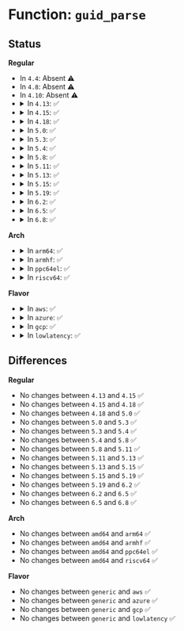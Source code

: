 # Function: <code>guid_parse</code>

## Status
<b>Regular</b>
<ul>
<li>
In <code>4.4</code>: Absent ⚠️
</li>
<li>
In <code>4.8</code>: Absent ⚠️
</li>
<li>
In <code>4.10</code>: Absent ⚠️
</li>
<li>
<details>
<summary>In <code>4.13</code>: ✅</summary>

```c
int guid_parse(const char *uuid, guid_t *u);
```

**Collision:** Unique Global

**Inline:** No

**Transformation:** False

**Instances:**

```
In lib/uuid.c (ffffffff81464400)
Location: lib/uuid.c:121
Inline: False
Direct callers:
  - fs/efivarfs/inode.c:efivarfs_create
  - drivers/acpi/bus.c:acpi_run_osc
  - drivers/nvdimm/label.c:nd_label_init
  - drivers/nvdimm/label.c:nd_label_init
  - drivers/nvdimm/label.c:nd_label_init
  - drivers/nvdimm/label.c:nd_label_init
```
**Symbols:**

```
ffffffff81464400-ffffffff81464412: guid_parse (STB_GLOBAL)
```
</details>
</li>
<li>
<details>
<summary>In <code>4.15</code>: ✅</summary>

```c
int guid_parse(const char *uuid, guid_t *u);
```

**Collision:** Unique Global

**Inline:** No

**Transformation:** False

**Instances:**

```
In lib/uuid.c (ffffffff81490380)
Location: lib/uuid.c:121
Inline: False
Direct callers:
  - fs/efivarfs/inode.c:efivarfs_create
  - drivers/acpi/bus.c:acpi_run_osc
  - drivers/nvdimm/label.c:nd_label_init
  - drivers/nvdimm/label.c:nd_label_init
  - drivers/nvdimm/label.c:nd_label_init
  - drivers/nvdimm/label.c:nd_label_init
```
**Symbols:**

```
ffffffff81490380-ffffffff81490392: guid_parse (STB_GLOBAL)
```
</details>
</li>
<li>
<details>
<summary>In <code>4.18</code>: ✅</summary>

```c
int guid_parse(const char *uuid, guid_t *u);
```

**Collision:** Unique Global

**Inline:** No

**Transformation:** False

**Instances:**

```
In lib/uuid.c (ffffffff814c5160)
Location: lib/uuid.c:121
Inline: False
Direct callers:
  - drivers/acpi/bus.c:acpi_run_osc
  - drivers/nvdimm/label.c:nd_label_init
  - drivers/nvdimm/label.c:nd_label_init
  - drivers/nvdimm/label.c:nd_label_init
  - drivers/nvdimm/label.c:nd_label_init
```
**Symbols:**

```
ffffffff814c5160-ffffffff814c5182: guid_parse (STB_GLOBAL)
```
</details>
</li>
<li>
<details>
<summary>In <code>5.0</code>: ✅</summary>

```c
int guid_parse(const char *uuid, guid_t *u);
```

**Collision:** Unique Global

**Inline:** No

**Transformation:** False

**Instances:**

```
In lib/uuid.c (ffffffff814d9860)
Location: lib/uuid.c:121
Inline: False
Direct callers:
  - drivers/acpi/bus.c:acpi_run_osc
  - drivers/nvdimm/label.c:nd_label_init
  - drivers/nvdimm/label.c:nd_label_init
  - drivers/nvdimm/label.c:nd_label_init
  - drivers/nvdimm/label.c:nd_label_init
```
**Symbols:**

```
ffffffff814d9860-ffffffff814d9888: guid_parse (STB_GLOBAL)
```
</details>
</li>
<li>
<details>
<summary>In <code>5.3</code>: ✅</summary>

```c
int guid_parse(const char *uuid, guid_t *u);
```

**Collision:** Unique Global

**Inline:** No

**Transformation:** False

**Instances:**

```
In lib/uuid.c (ffffffff815055c0)
Location: lib/uuid.c:113
Inline: False
Direct callers:
  - drivers/acpi/bus.c:acpi_run_osc
  - drivers/nvdimm/label.c:nd_label_init
  - drivers/nvdimm/label.c:nd_label_init
  - drivers/nvdimm/label.c:nd_label_init
  - drivers/nvdimm/label.c:nd_label_init
```
**Symbols:**

```
ffffffff815055c0-ffffffff815055f6: guid_parse (STB_GLOBAL)
```
</details>
</li>
<li>
<details>
<summary>In <code>5.4</code>: ✅</summary>

```c
int guid_parse(const char *uuid, guid_t *u);
```

**Collision:** Unique Global

**Inline:** No

**Transformation:** False

**Instances:**

```
In lib/uuid.c (ffffffff815235a0)
Location: lib/uuid.c:113
Inline: False
Direct callers:
  - drivers/acpi/bus.c:acpi_run_osc
  - drivers/nvdimm/label.c:nd_label_init
  - drivers/nvdimm/label.c:nd_label_init
  - drivers/nvdimm/label.c:nd_label_init
  - drivers/nvdimm/label.c:nd_label_init
```
**Symbols:**

```
ffffffff815235a0-ffffffff815235d6: guid_parse (STB_GLOBAL)
```
</details>
</li>
<li>
<details>
<summary>In <code>5.8</code>: ✅</summary>

```c
int guid_parse(const char *uuid, guid_t *u);
```

**Collision:** Unique Global

**Inline:** No

**Transformation:** False

**Instances:**

```
In lib/uuid.c (ffffffff81586b30)
Location: lib/uuid.c:123
Inline: False
Direct callers:
  - fs/efivarfs/inode.c:efivarfs_create
  - drivers/acpi/bus.c:acpi_run_osc
  - drivers/nvdimm/label.c:nd_label_init
  - drivers/nvdimm/label.c:nd_label_init
  - drivers/nvdimm/label.c:nd_label_init
  - drivers/nvdimm/label.c:nd_label_init
```
**Symbols:**

```
ffffffff81586b30-ffffffff81586b58: guid_parse (STB_GLOBAL)
```
</details>
</li>
<li>
<details>
<summary>In <code>5.11</code>: ✅</summary>

```c
int guid_parse(const char *uuid, guid_t *u);
```

**Collision:** Unique Global

**Inline:** No

**Transformation:** False

**Instances:**

```
In lib/uuid.c (ffffffff815a3e20)
Location: lib/uuid.c:123
Inline: False
Direct callers:
  - fs/efivarfs/inode.c:efivarfs_create
  - drivers/acpi/bus.c:acpi_run_osc
  - drivers/nvdimm/label.c:nd_label_init
  - drivers/nvdimm/label.c:nd_label_init
  - drivers/nvdimm/label.c:nd_label_init
  - drivers/nvdimm/label.c:nd_label_init
```
**Symbols:**

```
ffffffff815a3e20-ffffffff815a3e48: guid_parse (STB_GLOBAL)
```
</details>
</li>
<li>
<details>
<summary>In <code>5.13</code>: ✅</summary>

```c
int guid_parse(const char *uuid, guid_t *u);
```

**Collision:** Unique Global

**Inline:** No

**Transformation:** False

**Instances:**

```
In lib/uuid.c (ffffffff815aad30)
Location: lib/uuid.c:123
Inline: False
Direct callers:
  - fs/efivarfs/inode.c:efivarfs_create
  - drivers/acpi/bus.c:acpi_run_osc
  - drivers/nvdimm/label.c:nd_label_init
  - drivers/nvdimm/label.c:nd_label_init
  - drivers/nvdimm/label.c:nd_label_init
  - drivers/nvdimm/label.c:nd_label_init
  - drivers/platform/x86/intel_pmc_core.c:pmc_core_get_tgl_lpm_reqs
```
**Symbols:**

```
ffffffff815aad30-ffffffff815aad58: guid_parse (STB_GLOBAL)
```
</details>
</li>
<li>
<details>
<summary>In <code>5.15</code>: ✅</summary>

```c
int guid_parse(const char *uuid, guid_t *u);
```

**Collision:** Unique Global

**Inline:** No

**Transformation:** False

**Instances:**

```
In lib/uuid.c (ffffffff81614010)
Location: lib/uuid.c:123
Inline: False
Direct callers:
  - fs/efivarfs/inode.c:efivarfs_create
  - drivers/acpi/bus.c:acpi_run_osc
  - drivers/acpi/x86/s2idle.c:validate_dsm
  - drivers/nvdimm/label.c:nd_label_init
  - drivers/nvdimm/label.c:nd_label_init
  - drivers/nvdimm/label.c:nd_label_init
  - drivers/nvdimm/label.c:nd_label_init
  - drivers/platform/x86/intel/pmc/core.c:pmc_core_get_tgl_lpm_reqs
```
**Symbols:**

```
ffffffff81614010-ffffffff81614038: guid_parse (STB_GLOBAL)
```
</details>
</li>
<li>
<details>
<summary>In <code>5.19</code>: ✅</summary>

```c
int guid_parse(const char *uuid, guid_t *u);
```

**Collision:** Unique Global

**Inline:** No

**Transformation:** False

**Instances:**

```
In lib/uuid.c (ffffffff816e08d0)
Location: lib/uuid.c:123
Inline: False
Direct callers:
  - fs/efivarfs/inode.c:efivarfs_create
  - drivers/acpi/bus.c:acpi_run_osc
  - drivers/acpi/x86/s2idle.c:validate_dsm
  - drivers/nvdimm/label.c:nd_label_init
  - drivers/nvdimm/label.c:nd_label_init
  - drivers/nvdimm/label.c:nd_label_init
  - drivers/nvdimm/label.c:nd_label_init
  - drivers/platform/x86/intel/pmc/core.c:pmc_core_get_tgl_lpm_reqs
```
**Symbols:**

```
ffffffff816e08d0-ffffffff816e091e: guid_parse (STB_GLOBAL)
```
</details>
</li>
<li>
<details>
<summary>In <code>6.2</code>: ✅</summary>

```c
int guid_parse(const char *uuid, guid_t *u);
```

**Collision:** Unique Global

**Inline:** No

**Transformation:** False

**Instances:**

```
In lib/uuid.c (ffffffff817d0c60)
Location: lib/uuid.c:123
Inline: False
Direct callers:
  - fs/efivarfs/inode.c:efivarfs_create
  - drivers/acpi/bus.c:acpi_run_osc
  - drivers/acpi/x86/s2idle.c:validate_dsm
  - drivers/nvdimm/label.c:nd_label_init
  - drivers/nvdimm/label.c:nd_label_init
  - drivers/nvdimm/label.c:nd_label_init
  - drivers/nvdimm/label.c:nd_label_init
  - drivers/usb/core/usb-acpi.c:usb_acpi_port_lpm_incapable
  - drivers/platform/x86/intel/pmc/tgl.c:pmc_core_get_tgl_lpm_reqs
```
**Symbols:**

```
ffffffff817d0c60-ffffffff817d0c9e: guid_parse (STB_GLOBAL)
```
</details>
</li>
<li>
<details>
<summary>In <code>6.5</code>: ✅</summary>

```c
int guid_parse(const char *uuid, guid_t *u);
```

**Collision:** Unique Global

**Inline:** No

**Transformation:** False

**Instances:**

```
In lib/uuid.c (ffffffff8180f8c0)
Location: lib/uuid.c:123
Inline: False
Direct callers:
  - fs/efivarfs/inode.c:efivarfs_create
  - drivers/acpi/bus.c:acpi_run_osc
  - drivers/acpi/x86/s2idle.c:validate_dsm
  - drivers/nvdimm/label.c:nd_label_init
  - drivers/nvdimm/label.c:nd_label_init
  - drivers/nvdimm/label.c:nd_label_init
  - drivers/nvdimm/label.c:nd_label_init
  - drivers/usb/core/usb-acpi.c:usb_acpi_port_lpm_incapable
  - drivers/platform/x86/intel/pmc/tgl.c:pmc_core_get_tgl_lpm_reqs
```
**Symbols:**

```
ffffffff8180f8c0-ffffffff8180f8fe: guid_parse (STB_GLOBAL)
```
</details>
</li>
<li>
<details>
<summary>In <code>6.8</code>: ✅</summary>

```c
int guid_parse(const char *uuid, guid_t *u);
```

**Collision:** Unique Global

**Inline:** No

**Transformation:** False

**Instances:**

```
In lib/uuid.c (ffffffff81855540)
Location: lib/uuid.c:123
Inline: False
Direct callers:
  - fs/efivarfs/inode.c:efivarfs_create
  - drivers/acpi/bus.c:acpi_run_osc
  - drivers/acpi/x86/s2idle.c:validate_dsm
  - drivers/nvdimm/label.c:nd_label_init
  - drivers/nvdimm/label.c:nd_label_init
  - drivers/nvdimm/label.c:nd_label_init
  - drivers/nvdimm/label.c:nd_label_init
  - drivers/usb/core/usb-acpi.c:usb_acpi_port_lpm_incapable
```
**Symbols:**

```
ffffffff81855540-ffffffff8185557e: guid_parse (STB_GLOBAL)
```
</details>
</li>
</ul>
<b>Arch</b>
<ul>
<li>
<details>
<summary>In <code>arm64</code>: ✅</summary>

```c
int guid_parse(const char *uuid, guid_t *u);
```

**Collision:** Unique Global

**Inline:** No

**Transformation:** False

**Instances:**

```
In lib/uuid.c (ffff80001062d3d0)
Location: lib/uuid.c:113
Inline: False
Direct callers:
  - drivers/acpi/bus.c:acpi_run_osc
  - drivers/nvdimm/label.c:nd_label_init
  - drivers/nvdimm/label.c:nd_label_init
  - drivers/nvdimm/label.c:nd_label_init
  - drivers/nvdimm/label.c:nd_label_init
```
**Symbols:**

```
ffff80001062d3d0-ffff80001062d414: guid_parse (STB_GLOBAL)
```
</details>
</li>
<li>
<details>
<summary>In <code>armhf</code>: ✅</summary>

```c
int guid_parse(const char *uuid, guid_t *u);
```

**Collision:** Unique Global

**Inline:** No

**Transformation:** False

**Instances:**

```
In lib/uuid.c (c07d3f0c)
Location: lib/uuid.c:113
Inline: False
```
**Symbols:**

```
c07d3f0c-c07d3f4c: guid_parse (STB_GLOBAL)
```
</details>
</li>
<li>
<details>
<summary>In <code>ppc64el</code>: ✅</summary>

```c
int guid_parse(const char *uuid, guid_t *u);
```

**Collision:** Unique Global

**Inline:** No

**Transformation:** False

**Instances:**

```
In lib/uuid.c (c0000000007d0450)
Location: lib/uuid.c:113
Inline: False
Direct callers:
  - drivers/nvdimm/label.c:nd_label_init
  - drivers/nvdimm/label.c:nd_label_init
  - drivers/nvdimm/label.c:nd_label_init
  - drivers/nvdimm/label.c:nd_label_init
```
**Symbols:**

```
c0000000007d0450-c0000000007d04cc: guid_parse (STB_GLOBAL)
```
</details>
</li>
<li>
<details>
<summary>In <code>riscv64</code>: ✅</summary>

```c
int guid_parse(const char *uuid, guid_t *u);
```

**Collision:** Unique Global

**Inline:** No

**Transformation:** False

**Instances:**

```
In lib/uuid.c (ffffffe00045d264)
Location: lib/uuid.c:113
Inline: False
Direct callers:
  - drivers/nvdimm/label.c:nd_label_init
  - drivers/nvdimm/label.c:nd_label_init
  - drivers/nvdimm/label.c:nd_label_init
  - drivers/nvdimm/label.c:nd_label_init
```
**Symbols:**

```
ffffffe00045d264-ffffffe00045d2a2: guid_parse (STB_GLOBAL)
```
</details>
</li>
</ul>
<b>Flavor</b>
<ul>
<li>
<details>
<summary>In <code>aws</code>: ✅</summary>

```c
int guid_parse(const char *uuid, guid_t *u);
```

**Collision:** Unique Global

**Inline:** No

**Transformation:** False

**Instances:**

```
In lib/uuid.c (ffffffff8151bb80)
Location: lib/uuid.c:113
Inline: False
Direct callers:
  - drivers/acpi/bus.c:acpi_run_osc
  - drivers/nvdimm/label.c:nd_label_init
  - drivers/nvdimm/label.c:nd_label_init
  - drivers/nvdimm/label.c:nd_label_init
  - drivers/nvdimm/label.c:nd_label_init
```
**Symbols:**

```
ffffffff8151bb80-ffffffff8151bbb6: guid_parse (STB_GLOBAL)
```
</details>
</li>
<li>
<details>
<summary>In <code>azure</code>: ✅</summary>

```c
int guid_parse(const char *uuid, guid_t *u);
```

**Collision:** Unique Global

**Inline:** No

**Transformation:** False

**Instances:**

```
In lib/uuid.c (ffffffff8150be70)
Location: lib/uuid.c:113
Inline: False
Direct callers:
  - drivers/acpi/bus.c:acpi_run_osc
  - drivers/acpi/nfit/core.c:nfit_init
  - drivers/acpi/nfit/core.c:nfit_init
  - drivers/acpi/nfit/core.c:nfit_init
  - drivers/acpi/nfit/core.c:nfit_init
  - drivers/acpi/nfit/core.c:nfit_init
  - drivers/acpi/nfit/core.c:nfit_init
  - drivers/acpi/nfit/core.c:nfit_init
  - drivers/acpi/nfit/core.c:nfit_init
  - drivers/acpi/nfit/core.c:nfit_init
  - drivers/acpi/nfit/core.c:nfit_init
  - drivers/acpi/nfit/core.c:nfit_init
  - drivers/acpi/nfit/core.c:nfit_init
  - drivers/acpi/nfit/core.c:nfit_init
  - drivers/acpi/nfit/core.c:nfit_init
  - drivers/nvdimm/label.c:nd_label_init
  - drivers/nvdimm/label.c:nd_label_init
  - drivers/nvdimm/label.c:nd_label_init
  - drivers/nvdimm/label.c:nd_label_init
  - drivers/hv/vmbus_drv.c:remove_id_store
  - drivers/hv/vmbus_drv.c:new_id_store
```
**Symbols:**

```
ffffffff8150be70-ffffffff8150bea6: guid_parse (STB_GLOBAL)
```
</details>
</li>
<li>
<details>
<summary>In <code>gcp</code>: ✅</summary>

```c
int guid_parse(const char *uuid, guid_t *u);
```

**Collision:** Unique Global

**Inline:** No

**Transformation:** False

**Instances:**

```
In lib/uuid.c (ffffffff81517c10)
Location: lib/uuid.c:113
Inline: False
Direct callers:
  - drivers/acpi/bus.c:acpi_run_osc
  - drivers/nvdimm/label.c:nd_label_init
  - drivers/nvdimm/label.c:nd_label_init
  - drivers/nvdimm/label.c:nd_label_init
  - drivers/nvdimm/label.c:nd_label_init
```
**Symbols:**

```
ffffffff81517c10-ffffffff81517c46: guid_parse (STB_GLOBAL)
```
</details>
</li>
<li>
<details>
<summary>In <code>lowlatency</code>: ✅</summary>

```c
int guid_parse(const char *uuid, guid_t *u);
```

**Collision:** Unique Global

**Inline:** No

**Transformation:** False

**Instances:**

```
In lib/uuid.c (ffffffff815313b0)
Location: lib/uuid.c:113
Inline: False
Direct callers:
  - drivers/acpi/bus.c:acpi_run_osc
  - drivers/nvdimm/label.c:nd_label_init
  - drivers/nvdimm/label.c:nd_label_init
  - drivers/nvdimm/label.c:nd_label_init
  - drivers/nvdimm/label.c:nd_label_init
```
**Symbols:**

```
ffffffff815313b0-ffffffff815313e6: guid_parse (STB_GLOBAL)
```
</details>
</li>
</ul>

## Differences
<b>Regular</b>
<ul>
<li>
No changes between <code>4.13</code> and <code>4.15</code> ✅
</li>
<li>
No changes between <code>4.15</code> and <code>4.18</code> ✅
</li>
<li>
No changes between <code>4.18</code> and <code>5.0</code> ✅
</li>
<li>
No changes between <code>5.0</code> and <code>5.3</code> ✅
</li>
<li>
No changes between <code>5.3</code> and <code>5.4</code> ✅
</li>
<li>
No changes between <code>5.4</code> and <code>5.8</code> ✅
</li>
<li>
No changes between <code>5.8</code> and <code>5.11</code> ✅
</li>
<li>
No changes between <code>5.11</code> and <code>5.13</code> ✅
</li>
<li>
No changes between <code>5.13</code> and <code>5.15</code> ✅
</li>
<li>
No changes between <code>5.15</code> and <code>5.19</code> ✅
</li>
<li>
No changes between <code>5.19</code> and <code>6.2</code> ✅
</li>
<li>
No changes between <code>6.2</code> and <code>6.5</code> ✅
</li>
<li>
No changes between <code>6.5</code> and <code>6.8</code> ✅
</li>
</ul>
<b>Arch</b>
<ul>
<li>
No changes between <code>amd64</code> and <code>arm64</code> ✅
</li>
<li>
No changes between <code>amd64</code> and <code>armhf</code> ✅
</li>
<li>
No changes between <code>amd64</code> and <code>ppc64el</code> ✅
</li>
<li>
No changes between <code>amd64</code> and <code>riscv64</code> ✅
</li>
</ul>
<b>Flavor</b>
<ul>
<li>
No changes between <code>generic</code> and <code>aws</code> ✅
</li>
<li>
No changes between <code>generic</code> and <code>azure</code> ✅
</li>
<li>
No changes between <code>generic</code> and <code>gcp</code> ✅
</li>
<li>
No changes between <code>generic</code> and <code>lowlatency</code> ✅
</li>
</ul>
